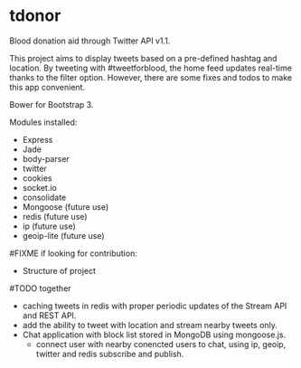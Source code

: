 tdonor
======

Blood donation aid through Twitter API v1.1. 

This project aims to display tweets based on a pre-defined hashtag and location. By tweeting with #tweetforblood, the home feed
updates real-time thanks to the filter option. However, there are some fixes and todos to make this app convenient.

Bower for Bootstrap 3.

Modules installed: 
  - Express
  - Jade
  - body-parser
  - twitter
  - cookies
  - socket.io
  - consolidate
  - Mongoose (future use)
  - redis (future use)
  - ip (future use)
  - geoip-lite (future use)
  
#FIXME if looking for contribution:
  - Structure of project

#TODO together
  - caching tweets in redis with proper periodic updates of the Stream API and REST API.
  - add the ability to tweet with location and stream nearby tweets only.
  - Chat application with block list stored in MongoDB using mongoose.js.
    - connect user with nearby conencted users to chat, using ip, geoip, twitter and redis subscribe and publish.
  
